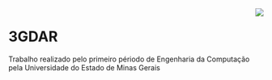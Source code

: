 <img src="http://www.uemg.br/images/Logo_uemg.jpg" align="right" />

# 3GDAR

Trabalho realizado pelo primeiro périodo de Engenharia da Computação pela Universidade do Estado de Minas Gerais
